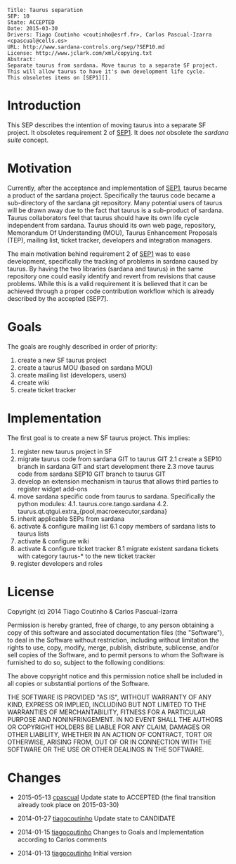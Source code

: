 	Title: Taurus separation
	SEP: 10
	State: ACCEPTED
	Date: 2015-03-30
	Drivers: Tiago Coutinho <coutinho@esrf.fr>, Carlos Pascual-Izarra <cpascual@cells.es>
	URL: http://www.sardana-controls.org/sep/?SEP10.md
	License: http://www.jclark.com/xml/copying.txt
	Abstract:
	Separate taurus from sardana. Move taurus to a separate SF project.
	This will allow taurus to have it's own development life cycle.
	This obsoletes items on [SEP1][].



Introduction
============

This SEP describes the intention of moving taurus into a separate SF project. 
It obsoletes requirement 2 of [SEP1]. It does *not* obsolete the *sardana suite* concept. 

Motivation
==========

Currently, after the acceptance and implementation of [SEP1], taurus became a product of the sardana project. Specifically the taurus code became a sub-directory of the sardana git repository.
Many potential users of taurus will be drawn away due to the fact that taurus is a sub-product of sardana. Taurus collaborators feel that taurus should have its own life cycle independent from sardana. Taurus should its own web page, repository, Memorandum Of Understanding (MOU), Taurus Enhancement Proposals (TEP), mailing list, ticket tracker, developers and integration managers.

The main motivation behind requirement 2 of [SEP1] was to ease development, specifically the tracking of problems in sardana caused by taurus. By having the two libraries (sardana and taurus) in the same repository one could easily identify and revert from revisions that cause problems. While this is a valid requirement it is believed that it can be achieved through a proper code contribution workflow which is already described by the accepted [SEP7].

Goals
=====

The goals are roughly described in order of priority:

  1. create a new SF taurus project
  2. create a taurus MOU (based on sardana MOU)
  3. create mailing list (developers, users)
  4. create wiki
  5. create ticket tracker

Implementation
==============

The first goal is to create a new SF taurus project. This implies:

1. register new taurus project in SF
2. migrate taurus code from sardana GIT to taurus GIT
    2.1 create a SEP10 branch in sardana GIT and start development there
    2.3 move taurus code from sardana SEP10 GIT branch to taurus GIT
3. develop an extension mechanism in taurus that allows third parties to register widget add-ons
4. move sardana specific code from taurus to sardana. Specifically the python modules:
    4.1. taurus.core.tango.sardana
    4.2. taurus.qt.qtgui.extra_{pool,macroexecutor,sardana}
5. inherit applicable SEPs from sardana
6. activate & configure mailing list
    6.1 copy members of sardana lists to taurus lists
7. activate & configure wiki
8. activate & configure ticket tracker
    8.1 migrate existent sardana tickets with category taurus-* to the new ticket tracker
9. register developers and roles
  


License
=======

Copyright (c) 2014 Tiago Coutinho & Carlos Pascual-Izarra

Permission is hereby granted, free of charge, to any person obtaining
a copy of this software and associated documentation files (the
"Software"), to deal in the Software without restriction, including
without limitation the rights to use, copy, modify, merge, publish,
distribute, sublicense, and/or sell copies of the Software, and to
permit persons to whom the Software is furnished to do so, subject to
the following conditions:

The above copyright notice and this permission notice shall be included
in all copies or substantial portions of the Software.

THE SOFTWARE IS PROVIDED "AS IS", WITHOUT WARRANTY OF ANY KIND,
EXPRESS OR IMPLIED, INCLUDING BUT NOT LIMITED TO THE WARRANTIES OF
MERCHANTABILITY, FITNESS FOR A PARTICULAR PURPOSE AND NONINFRINGEMENT.
IN NO EVENT SHALL THE AUTHORS OR COPYRIGHT HOLDERS BE LIABLE FOR ANY
CLAIM, DAMAGES OR OTHER LIABILITY, WHETHER IN AN ACTION OF CONTRACT,
TORT OR OTHERWISE, ARISING FROM, OUT OF OR IN CONNECTION WITH THE
SOFTWARE OR THE USE OR OTHER DEALINGS IN THE SOFTWARE.

Changes
=======

* 2015-05-13 [cpascual](https://sourceforge.net/u/tiagocoutinho/)
  Update state to ACCEPTED (the final transition already took place 
  on 2015-03-30)

* 2014-01-27 [tiagocoutinho](https://sourceforge.net/u/tiagocoutinho/)
  Update state to CANDIDATE

* 2014-01-15 [tiagocoutinho](https://sourceforge.net/u/tiagocoutinho/)
  Changes to Goals and Implementation according to Carlos comments

* 2014-01-13 [tiagocoutinho](https://sourceforge.net/u/tiagocoutinho/)
  Initial version
 




[SEP1]: sep/SEP1.md

